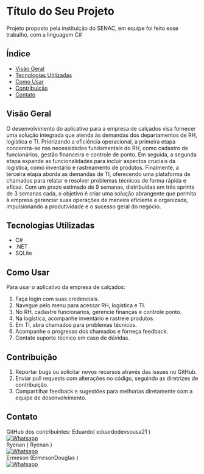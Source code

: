 # Título do Seu Projeto

Projeto proposto pela instituição do SENAC, em equipe foi feito esse trabalho, com a linguagem C#

## Índice

- [Visão Geral](#visão-geral)
- [Tecnologias Utilizadas](#tecnologias-utilizadas)
- [Como Usar](#como-usar)
- [Contribuição](#contribuição)
- [Contato](#contato)

## Visão Geral

O desenvolvimento do aplicativo para a empresa de calçados visa fornecer uma solução integrada que atenda às demandas dos departamentos de RH, logística e TI. Priorizando a eficiência operacional, a primeira etapa concentra-se nas necessidades fundamentais do RH, como cadastro de funcionários, gestão financeira e controle de ponto. Em seguida, a segunda etapa expande as funcionalidades para incluir aspectos cruciais da logística, como inventário e rastreamento de produtos. Finalmente, a terceira etapa aborda as demandas de TI, oferecendo uma plataforma de chamados para relatar e resolver problemas técnicos de forma rápida e eficaz. Com um prazo estimado de 9 semanas, distribuídas em três sprints de 3 semanas cada, o objetivo é criar uma solução abrangente que permita à empresa gerenciar suas operações de maneira eficiente e organizada, impulsionando a produtividade e o sucesso geral do negócio.

## Tecnologias Utilizadas
- C#
- .NET
- SQLite

## Como Usar

Para usar o aplicativo da empresa de calçados:

1. Faça login com suas credenciais.
2. Navegue pelo menu para acessar RH, logística e TI.
3. No RH, cadastre funcionários, gerencie finanças e controle ponto.
4. Na logística, acompanhe inventário e rastreie produtos.
5. Em TI, abra chamados para problemas técnicos.
6. Acompanhe o progresso dos chamados e forneça feedback.
7. Contate suporte técnico em caso de dúvidas.

## Contribuição

1. Reportar bugs ou solicitar novos recursos através das issues no GitHub.
2. Enviar pull requests com alterações no código, seguindo as diretrizes de contribuição.
3. Compartilhar feedback e sugestões para melhorias diretamente com a equipe de desenvolvimento.


## Contato

GitHub dos contribuintes:
Eduardo( eduardodevsousa21 )<br> [![Whatsapp](https://img.shields.io/badge/WhatsApp-25D366?style=for-the-badge&logo=whatsapp&logoColor=white)](https://api.whatsapp.com/send/?phone=5588997007833&text&type=phone_number&app_absent=0) <br>
Ryenan ( Ryenan )<br> [![Whatsapp](https://img.shields.io/badge/WhatsApp-25D366?style=for-the-badge&logo=whatsapp&logoColor=white)](https://api.whatsapp.com/send/?phone=5588992642364&text&type=phone_number&app_absent=0) <br>
Ermeson (ErmesonDouglas ) <br> [![Whatsapp](https://img.shields.io/badge/WhatsApp-25D366?style=for-the-badge&logo=whatsapp&logoColor=white)](https://api.whatsapp.com/send/?phone=5588997007833&text&type=phone_number&app_absent=0](https://api.whatsapp.com/send?phone=5588994033017))
